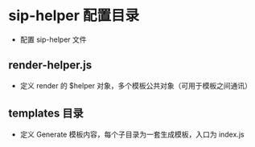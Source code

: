 # sip-helper 配置目录

- 配置 sip-helper 文件

## render-helper.js

- 定义 render 的 $helper 对象，多个模板公共对象（可用于模板之间通讯）

## templates 目录

- 定义 Generate 模板内容，每个子目录为一套生成模板，入口为 index.js

